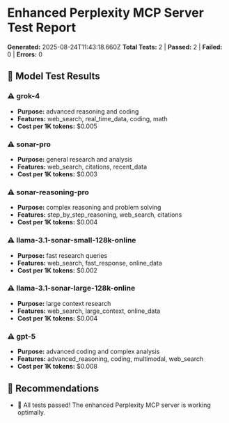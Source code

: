 # Enhanced Perplexity MCP Server Test Report

**Generated:** 2025-08-24T11:43:18.660Z
**Total Tests:** 2 | **Passed:** 2 | **Failed:** 0 | **Errors:** 0

## 🤖 Model Test Results

### ⚠️ grok-4
- **Purpose:** advanced reasoning and coding
- **Features:** web_search, real_time_data, coding, math
- **Cost per 1K tokens:** $0.005

### ⚠️ sonar-pro
- **Purpose:** general research and analysis
- **Features:** web_search, citations, recent_data
- **Cost per 1K tokens:** $0.003

### ⚠️ sonar-reasoning-pro
- **Purpose:** complex reasoning and problem solving
- **Features:** step_by_step_reasoning, web_search, citations
- **Cost per 1K tokens:** $0.004

### ⚠️ llama-3.1-sonar-small-128k-online
- **Purpose:** fast research queries
- **Features:** web_search, fast_response, online_data
- **Cost per 1K tokens:** $0.002

### ⚠️ llama-3.1-sonar-large-128k-online
- **Purpose:** large context research
- **Features:** web_search, large_context, online_data
- **Cost per 1K tokens:** $0.004

### ⚠️ gpt-5
- **Purpose:** advanced coding and complex analysis
- **Features:** advanced_reasoning, coding, multimodal, web_search
- **Cost per 1K tokens:** $0.008

## 🎯 Recommendations

- 🎉 All tests passed! The enhanced Perplexity MCP server is working optimally.

